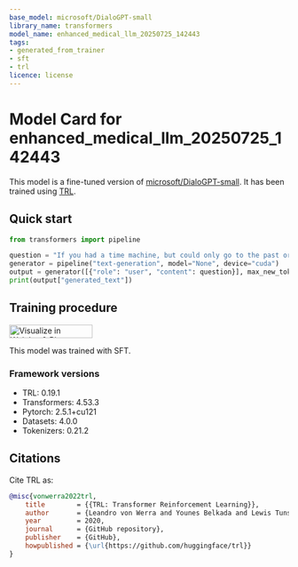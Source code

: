 ```yaml
---
base_model: microsoft/DialoGPT-small
library_name: transformers
model_name: enhanced_medical_llm_20250725_142443
tags:
- generated_from_trainer
- sft
- trl
licence: license
---
```


# Model Card for enhanced_medical_llm_20250725_142443

This model is a fine-tuned version of [microsoft/DialoGPT-small](https://huggingface.co/microsoft/DialoGPT-small).
It has been trained using [TRL](https://github.com/huggingface/trl).

## Quick start

```python
from transformers import pipeline

question = "If you had a time machine, but could only go to the past or the future once and never return, which would you choose and why?"
generator = pipeline("text-generation", model="None", device="cuda")
output = generator([{"role": "user", "content": question}], max_new_tokens=128, return_full_text=False)[0]
print(output["generated_text"])
```

## Training procedure

[<img src="https://raw.githubusercontent.com/wandb/assets/main/wandb-github-badge-28.svg" alt="Visualize in Weights & Biases" width="150" height="24"/>](https://wandb.ai/taminul/medical-llm-finetuning/runs/b9nlz8xa) 


This model was trained with SFT.

### Framework versions

- TRL: 0.19.1
- Transformers: 4.53.3
- Pytorch: 2.5.1+cu121
- Datasets: 4.0.0
- Tokenizers: 0.21.2

## Citations



Cite TRL as:
    
```bibtex
@misc{vonwerra2022trl,
	title        = {{TRL: Transformer Reinforcement Learning}},
	author       = {Leandro von Werra and Younes Belkada and Lewis Tunstall and Edward Beeching and Tristan Thrush and Nathan Lambert and Shengyi Huang and Kashif Rasul and Quentin Gallou{\'e}dec},
	year         = 2020,
	journal      = {GitHub repository},
	publisher    = {GitHub},
	howpublished = {\url{https://github.com/huggingface/trl}}
}
```
